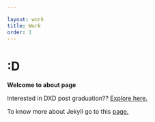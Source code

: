 ```yaml
---

layout: work
title: Work
order: 1
---
```



<div class="container">
  <h1>:D</h1>

  <p><strong>Welcome to about page</strong></p>
  <p>Interested in DXD post graduation?? <a href="http://dxd.belasartes.ulisboa.pt/">Explore here.</a></p> 
  <p>To know more about Jekyll go to this <a href="https://jekyllrb.com/">page.</a></p> 

</div>
